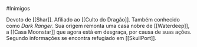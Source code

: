 #Inimigos

Devoto de [[Shar]].
Afiliado ao [[Culto do Dragão]].
Também conhecido como *Dark Ranger*.
Sua origem remonta uma casa nobre de [[Waterdeep]], a [[Casa Moonstar]] que agora está em desgraça, por causa de suas ações.
Segundo informações se encontra refugiado em [[SkullPort]].

